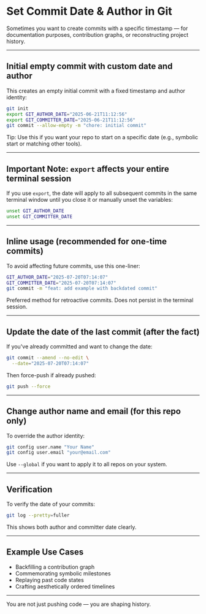 # Set Commit Date & Author in Git

Sometimes you want to create commits with a specific timestamp — for documentation purposes, contribution graphs, or reconstructing project history.

---

## Initial empty commit with custom date and author

This creates an empty initial commit with a fixed timestamp and author identity:

```bash
git init
export GIT_AUTHOR_DATE="2025-06-21T11:12:56"
export GIT_COMMITTER_DATE="2025-06-21T11:12:56"
git commit --allow-empty -m "chore: initial commit"
```

Tip: Use this if you want your repo to start on a specific date (e.g., symbolic start or matching other tools).

---

## Important Note: `export` affects your entire terminal session

If you use `export`, the date will apply to all subsequent commits in the same terminal window until you close it or manually unset the variables:

```bash
unset GIT_AUTHOR_DATE
unset GIT_COMMITTER_DATE
```

---

## Inline usage (recommended for one-time commits)

To avoid affecting future commits, use this one-liner:

```bash
GIT_AUTHOR_DATE="2025-07-20T07:14:07"
GIT_COMMITTER_DATE="2025-07-20T07:14:07"
git commit -m "feat: add example with backdated commit"
```

Preferred method for retroactive commits. Does not persist in the terminal session.

---

## Update the date of the last commit (after the fact)

If you've already committed and want to change the date:

```bash
git commit --amend --no-edit \
  --date="2025-07-20T07:14:07"
```

Then force-push if already pushed:

```bash
git push --force
```

---

## Change author name and email (for this repo only)

To override the author identity:

```bash
git config user.name "Your Name"
git config user.email "your@email.com"
```

Use `--global` if you want to apply it to all repos on your system.

---

## Verification

To verify the date of your commits:

```bash
git log --pretty=fuller
```

This shows both author and committer date clearly.

---

## Example Use Cases

* Backfilling a contribution graph
* Commemorating symbolic milestones
* Replaying past code states
* Crafting aesthetically ordered timelines

---

You are not just pushing code — you are shaping history.
